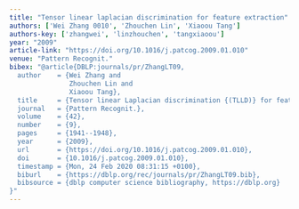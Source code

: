 ```yaml
---
title: "Tensor linear laplacian discrimination for feature extraction"
authors: ['Wei Zhang 0010', 'Zhouchen Lin', 'Xiaoou Tang']
authors-key: ['zhangwei', 'linzhouchen', 'tangxiaoou']
year: "2009"
article-link: "https://doi.org/10.1016/j.patcog.2009.01.010"
venue: "Pattern Recognit."
bibex: "@article{DBLP:journals/pr/ZhangLT09,
  author    = {Wei Zhang and
               Zhouchen Lin and
               Xiaoou Tang},
  title     = {Tensor linear Laplacian discrimination {(TLLD)} for feature extraction},
  journal   = {Pattern Recognit.},
  volume    = {42},
  number    = {9},
  pages     = {1941--1948},
  year      = {2009},
  url       = {https://doi.org/10.1016/j.patcog.2009.01.010},
  doi       = {10.1016/j.patcog.2009.01.010},
  timestamp = {Mon, 24 Feb 2020 08:31:15 +0100},
  biburl    = {https://dblp.org/rec/journals/pr/ZhangLT09.bib},
  bibsource = {dblp computer science bibliography, https://dblp.org}
}"
---
```

